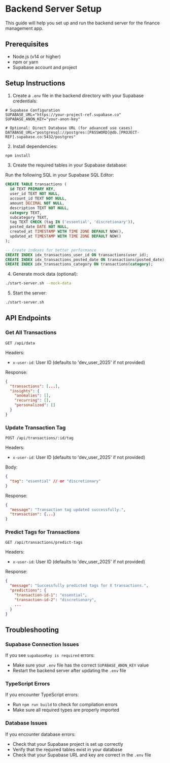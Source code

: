 # Backend Server Setup

This guide will help you set up and run the backend server for the finance management app.

## Prerequisites

- Node.js (v14 or higher)
- npm or yarn
- Supabase account and project

## Setup Instructions

1. Create a `.env` file in the backend directory with your Supabase credentials:

```
# Supabase Configuration
SUPABASE_URL="https://your-project-ref.supabase.co"
SUPABASE_ANON_KEY="your-anon-key"

# Optional: Direct Database URL (for advanced use cases)
DATABASE_URL="postgresql://postgres:[PASSWORD]@db.[PROJECT-REF].supabase.co:5432/postgres"
```

2. Install dependencies:

```bash
npm install
```

3. Create the required tables in your Supabase database:

Run the following SQL in your Supabase SQL Editor:

```sql
CREATE TABLE transactions (
  id TEXT PRIMARY KEY,
  user_id TEXT NOT NULL,
  account_id TEXT NOT NULL,
  amount DECIMAL NOT NULL,
  description TEXT NOT NULL,
  category TEXT,
  subcategory TEXT,
  tag TEXT CHECK (tag IN ('essential', 'discretionary')),
  posted_date DATE NOT NULL,
  created_at TIMESTAMP WITH TIME ZONE DEFAULT NOW(),
  updated_at TIMESTAMP WITH TIME ZONE DEFAULT NOW()
);

-- Create indexes for better performance
CREATE INDEX idx_transactions_user_id ON transactions(user_id);
CREATE INDEX idx_transactions_posted_date ON transactions(posted_date);
CREATE INDEX idx_transactions_category ON transactions(category);
```

4. Generate mock data (optional):

```bash
./start-server.sh --mock-data
```

5. Start the server:

```bash
./start-server.sh
```

## API Endpoints

### Get All Transactions

```
GET /api/data
```

Headers:
- `x-user-id`: User ID (defaults to 'dev_user_2025' if not provided)

Response:
```json
{
  "transactions": [...],
  "insights": {
    "anomalies": [],
    "recurring": [],
    "personalized": []
  }
}
```

### Update Transaction Tag

```
POST /api/transactions/:id/tag
```

Headers:
- `x-user-id`: User ID (defaults to 'dev_user_2025' if not provided)

Body:
```json
{
  "tag": "essential" // or "discretionary"
}
```

Response:
```json
{
  "message": "Transaction tag updated successfully.",
  "transaction": {...}
}
```

### Predict Tags for Transactions

```
GET /api/transactions/predict-tags
```

Headers:
- `x-user-id`: User ID (defaults to 'dev_user_2025' if not provided)

Response:
```json
{
  "message": "Successfully predicted tags for X transactions.",
  "predictions": {
    "transaction-id-1": "essential",
    "transaction-id-2": "discretionary",
    ...
  }
}
```

## Troubleshooting

### Supabase Connection Issues

If you see `supabaseKey is required` errors:
- Make sure your `.env` file has the correct `SUPABASE_ANON_KEY` value
- Restart the backend server after updating the `.env` file

### TypeScript Errors

If you encounter TypeScript errors:
- Run `npm run build` to check for compilation errors
- Make sure all required types are properly imported

### Database Issues

If you encounter database errors:
- Check that your Supabase project is set up correctly
- Verify that the required tables exist in your database
- Check that your Supabase URL and key are correct in the `.env` file